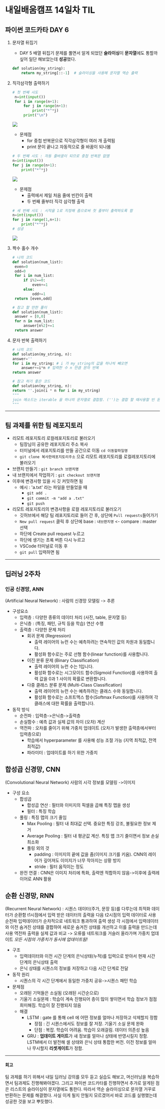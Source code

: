# 내일배움캠프 14일차 TIL
## 파이썬 코드카타 DAY 6
1. 문자열 뒤집기
    * DAY 5 배열 뒤집기 문제를 풀면서 알게 되었던 **슬라이싱**이 **문자열**에도 통할까 싶어 일단 해보았는데 **성공**했다.
    ```py
    def solution(my_string):
        return my_string[::-1]  # 슬라이싱을 사용해 문자열 역순 출력
    ```
2. 직각삼각형 출력하기
   ```py
   # 첫 번째 시도
    n=int(input())
    for i in range(n+1):
        for j in range(n+1):
            print("*"*j)
        print("\n")
    ``` 
    ![](img/241021_py1.png)
    * 문제점
      * for 중첩 반복문으로 직각삼각형이 여러 개 출력됨
      * print 문이 끝나고 자동적으로 줄 바꿈이 되나봄
    ```py
    # 두 번째 시도 : 자동 줄바꿈이 되므로 중첩 반복문 없앰
    n=int(input())
    for j in range(n+1):
        print("*"*j)
    ```
    ![](img/241021_py2.png)
    * 문제점
      * 출력에서 제일 처음 줄에 빈칸이 출력
      * 두 번째 줄부터 직각 삼각형 출력
    ```py
    # 세 번째 시도 : 시작을 1로 지정해 줌으로써 첫 줄부터 출력하도록 함
    n=int(input())
    for j in range(1,n+1):
        print("*"*j)
    # 성공
    ```
    ![](img/241021_py3.png)
3. 짝수 홀수 개수
   ```py
   # 나의 코드
   def solution(num_list):
    even=0
    odd=0
    for i in num_list:
        if i%2==0:
            even+=1
        else:
            odd+=1
    return [even,odd]
   ```

   ```py
   # 참고 할 만한 풀이
   def solution(num_list):
    answer = [0,0]
    for n in num_list:
        answer[n%2]+=1
    return answer
   ```
4. 문자 반복 출력하기
    ```py
    # 나의 코드
    def solution(my_string, n):
    answer=''
    for i in my_string: # i 가 my_string의 값을 하나씩 빼오면
        answer+=i*n # 입력한 수 n 만큼 문자 반복
    return answer 

    # 참고 하기 좋은 코드
    def solution(my_string, n):
    return ''.join(i * n for i in my_string) 
    """
    join 메소드는 iterable 을 하나의 문자열로 결합함. ('')는 결합 할 때사용할 빈 문자열이라 문자열이 입력되면 바로 붙어 합쳐짐
    """
    ```
---
## 팀 과제를 위한 팀 레포지토리
* 리모트 레포지토리 로컬레포지토리로 불러오기
  * 팀장님이 공유한 레포지토리 주소 복사
  * 터미널에서 레포지토리를 만들 공간으로 이동 `cd 이동할파일명` 
  * `git clone 복사한레포지토리주소` 으로 리모트 레포지토리를 로컬레포지토리에 불러오기
* 브랜치 만들기 : `git branch 브랜치명`
* 내 브랜치에서 작업하기 : `git checkout 브랜치명`
* 이후에 변경사항 있을 시 깃 커밋하면 됨
  * 예시 : 'a.txt' 라는 파일을 만들었을 때
    * `git add .`
    * `git commit -m "add a .txt"`
    * `git push`
* 리모트 레포지토리의 변경사항을 로컬 레포지토리로 불러오기
  * 깃허브에서 해당 팀 레포지토리로 들어 간 후, 상단에 `Pull requests`들어가기
  * `New pull request` 클릭 후 상단에 base : `내브랜치명` <- compare : master 선택
  * 하단에 Create pull request 누르고
  * 하단에 생기는 초록 버튼 다시 누르고
  * VSCode 터미널로 이동 후
  * `git pull` 입력하면 됨
---
## 딥러닝 2주차
### 인공 신경망, ANN
(Artificial Neural Network) : 사람의 신경망 모델링 -> 추론
* 구성요소
  * 입력층 : 다양한 종류의 데이터 처리 (사진, table, 문자열 등)
  * 은닉층 :  (특징, 패턴, 규칙 등을 학습) 연산 수행
  * 출력층 : 다양한 문제 처리
    * 회귀 문제 (Regression)
      - 출력 레이어의 뉴런 수는 예측하려는 연속적인 값의 차원과 동일합니다.
      - 활성화 함수로는 주로 선형 함수(linear function)를 사용합니다.
    * 이진 분류 문제 (Binary Classification)
      - 출력 레이어의 뉴런 수는 1입니다.
      - 활성화 함수로는 시그모이드 함수(Sigmoid Function)를 사용하여 출력 값을 0과 1 사이의 확률로 변환합니다.
    * 다중 클래스 분류 문제 (Multi-Class Classification)
      - 출력 레이어의 뉴런 수는 예측하려는 클래스 수와 동일합니다.
      - 활성화 함수로는 소프트맥스 함수(Softmax Function)를 사용하여 각 클래스에 대한 확률을 출력합니다.
* 동작 방식
  * 순전파 : 입력층->은닉층->출력층
  * 손실함수 : 예측 값과 실제 값의 차이 (오차) 계산
  * 역전파 : 오차를 줄이기 위해 가중치 업데이트 (오차가 발생한 출력층에서부터 입력층으로)
    * 학습에서 hyperparameter 를 사용해 성능 조절 가능 (지역 최적값, 전역최적값)
    * 파라미터 : 업데이트를 하기 위한 가중치
## 합성곱 신경망, CNN
(Convolutional Neural Network) 사람의 시각 정보를 모델링 ->이미지
* 구성 요소
  * 합성곱
    * 합성곱 연산 : 필터와 이미지의 픽셀을 곱해 특징 맵을 생성
    * 필터 : 특징 학습
  * 풀링 : 특징 맵의 크기 줄임
    * Max Pooling : 필터 내 최대값 선택. 중요한 특징 강조, 불필요한 정보 제거
    * Average Pooling : 필터 내 평균값 계산. 특징 맵 크기 줄이면서 정보 손실 최소화
    *  풀링 외의 것
       *  padding : 이미지의 끝에 값을 줌(이미지 크기를 키움). CNN의 레이어가 깊어져도 이미지가 너무 작아지는 상황 방지
       *  stride : 필터 움직이는 정도
  * 완전 연결 : CNN은 이미지 처리에 특화, 출력엔 적합하지 않음->이후에 출력레이어로 ANN 활용
## 순환 신경망, RNN
(Recurrent Neural Network) : 시퀀스 데이터(주가, 문장 등)를 다루는데 최적화
데이터가 순환함
t1시점에서 입력 받은 데이터의 출력을 다음 t2시점의 입력 데이터로 사용
순전파
  입력데이터가 순차적으로 네트워크 통과하여 출력 생성 
  각 시점에서 입력데이터와 이전 숨겨진 상태를 결합하여 새로운 숨겨진 상태를 개선하고 이를 출력을 만드는데 사용
역전파
  출력을 실제 값과 비교 -> 오류를 네트워크를 거슬러 올라가며 가중치 업데이트
  *모든 시점의 가중치가 동시에 업데이트됨!*
* 구조
  * 입력데이터와 이전 시간 단계의 은닉상태(누적)를 입력으로 받아서 현재 시간 단계의 은닉상태 출력
  * 은닉 상태를 시퀀스의 정보를 저장하고 다음 시간 단계로 전달
* 동작 원리
  * 시퀀스의 각 시간 단계에서 동일한 가중치 공유->시퀀스 패턴 학습
* 문제점
  * 오래된 기억들은 소실됨 (오래된 시간순으로)
  * 기울기 소실문제 : 학습이 계속 진행되어 층이 많이 쌓이면서 학습 정보가 점점 희미해짐. 학습이 잘 진행되지 않음
  * 해결
    * LSTM : gate 를 통해 cell 에 어떤 정보를 얼마나 저장하고 삭제할지 정함
      * 장점 : 긴 시퀀스에서도 정보를 잘 저장. 기울기 소실 문제 완화
      * 단점 : 복잡. 학습이 어려움. 학습이 오래걸림. 데이터 의존성 높음
    * GRU : **업데이트 게이트**가 새 정보를 얼마나 상태에 반영시킬지 정함. LSTM에서 더 발전해 셀 상태와 은닉 상태 통합한 버전. 이전 정보를 얼마나 무시할지 **리셋게이트**가 정함.
---
#### 회고
팀 과제를 하기 위해서 내일 딥러닝 강의를 모두 듣고 실습도 해보고, 머신러닝을 복습하면서 팀과제도 진행해봐야겠다. 그리고 파이썬 코드카타를 진행하면서 추가로 알게된 점은 리스트의 슬라이싱이 문자열에도 통한다. 따라서 역순 슬라이싱으로 문자열 거꾸로 반환하는 문제를 해결했다. 사실 이게 될지 안될지 모르겠어서 바로 코드를 실행했는데 성공한 것을 보고 뿌듯했다.